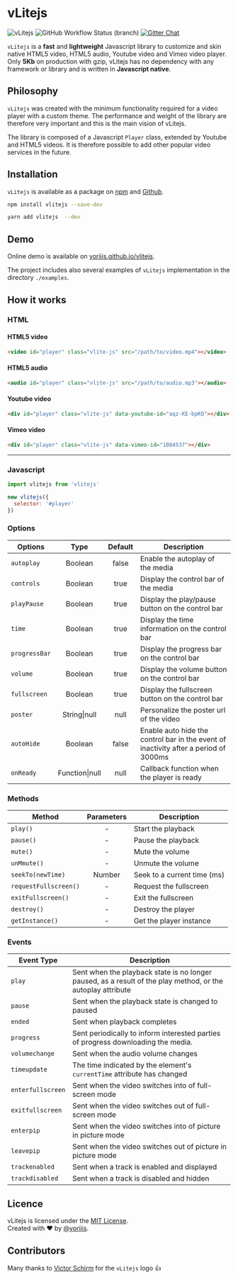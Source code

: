 # vLitejs

![vLitejs](https://img.shields.io/badge/vlitejs-v4.0.0-ff7f15.svg?style=for-the-badge) ![GitHub Workflow Status (branch)](https://img.shields.io/github/workflow/status/yoriiis/vlitejs/Build/main?style=for-the-badge) [![Gitter Chat](https://img.shields.io/gitter/room/yoriiis/vlitejs?color=%2345cba1&style=for-the-badge)](https://gitter.im/vlitejs/vlitejs)

`vLitejs` is a **fast** and **lightweight** Javascript library to customize and skin native HTML5 video, HTML5 audio, Youtube video and Vimeo video player. Only **5Kb** on production with gzip, vLitejs has no dependency with any framework or library and is written in **Javascript native**.

## Philosophy

`vLitejs` was created with the minimum functionality required for a video player with a custom theme. The performance and weight of the library are therefore very important and this is the main vision of vLitejs.

The library is composed of a Javascript `Player` class, extended by Youtube and HTML5 videos. It is therefore possible to add other popular video services in the future.

## Installation

`vLitejs` is available as a package on [npm](https://www.npmjs.com/package/vlitejs) and [Github](https://github.com/yoriiis/vlitejs).

```bash
npm install vlitejs --save-dev
```

```bash
yarn add vlitejs  --dev
```

## Demo

Online demo is available on [yoriiis.github.io/vlitejs](https://yoriiis.github.io/vlitejs).

The project includes also several examples of `vLitejs` implementation in the directory `./examples`.

## How it works

### HTML

#### HTML5 video

```html
<video id="player" class="vlite-js" src="/path/to/video.mp4"></video>
```

#### HTML5 audio

```html
<audio id="player" class="vlite-js" src="/path/to/audio.mp3"></audio>
```

#### Youtube video

```html
<div id="player" class="vlite-js" data-youtube-id="aqz-KE-bpKQ"></div>
```

#### Vimeo video

```html
<div id="player" class="vlite-js" data-vimeo-id="1084537"></div>
```

---

### Javascript

```javascript
import vlitejs from 'vlitejs'

new vlitejs({
  selector: '#player'
})
```

### Options

| Options       |      Type      | Default | Description                                                                          |
| ------------- | :------------: | :-----: | ------------------------------------------------------------------------------------ |
| `autoplay`    |    Boolean     |  false  | Enable the autoplay of the media                                                     |
| `controls`    |    Boolean     |  true   | Display the control bar of the media                                                 |
| `playPause`   |    Boolean     |  true   | Display the play/pause button on the control bar                                     |
| `time`        |    Boolean     |  true   | Display the time information on the control bar                                      |
| `progressBar` |    Boolean     |  true   | Display the progress bar on the control bar                                          |
| `volume`      |    Boolean     |  true   | Display the volume button on the control bar                                         |
| `fullscreen`  |    Boolean     |  true   | Display the fullscreen button on the control bar                                     |
| `poster`      |  String\|null  |  null   | Personalize the poster url of the video                                              |
| `autoHide`    |    Boolean     |  false  | Enable auto hide the control bar in the event of inactivity after a period of 3000ms |
| `onReady`     | Function\|null |  null   | Callback function when the player is ready                                           |

### Methods

| Method                | Parameters | Description                 |
| --------------------- | :--------: | --------------------------- |
| `play()`              |     -      | Start the playback          |
| `pause()`             |     -      | Pause the playback          |
| `mute()`              |     -      | Mute the volume             |
| `unMmute()`           |     -      | Unmute the volume           |
| `seekTo(newTime)`     |   Number   | Seek to a current time (ms) |
| `requestFullscreen()` |     -      | Request the fullscreen      |
| `exitFullscreen()`    |     -      | Exit the fullscreen         |
| `destroy()`           |     -      | Destroy the player          |
| `getInstance()`       |     -      | Get the player instance     |

### Events

| Event Type        | Description                                                                                                 |
| ----------------- | ----------------------------------------------------------------------------------------------------------- |
| `play`            | Sent when the playback state is no longer paused, as a result of the play method, or the autoplay attribute |
| `pause`           | Sent when the playback state is changed to paused                                                           |
| `ended`           | Sent when playback completes                                                                                |
| `progress`        | Sent periodically to inform interested parties of progress downloading the media.                           |
| `volumechange`    | Sent when the audio volume changes                                                                          |
| `timeupdate`      | The time indicated by the element's `currentTime` attribute has changed                                     |
| `enterfullscreen` | Sent when the video switches into of full-screen mode                                                       |
| `exitfullscreen`  | Sent when the video switches out of full-screen mode                                                        |
| `enterpip`        | Sent when the video switches into of picture in picture mode                                                |
| `leavepip`        | Sent when the video switches out of picture in picture mode                                                 |
| `trackenabled`    | Sent when a track is enabled and displayed                                                                  |
| `trackdisabled`   | Sent when a track is disabled and hidden                                                                    |

## Licence

vLitejs is licensed under the [MIT License](http://opensource.org/licenses/MIT).<br />
Created with ♥ by [@yoriiis](http://github.com/yoriiis).

## Contributors

Many thanks to <a href="https://www.behance.net/victorshm" target="_blank" title="Victor Schirm">Victor Schirm</a> for the `vLitejs` logo 👍
